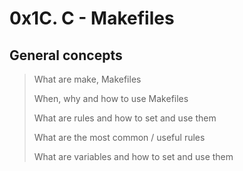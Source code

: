 # 0x1C. C - Makefiles

## General concepts
>What are make, Makefiles
>>
>When, why and how to use Makefiles
>>
>What are rules and how to set and use them
>>
>What are the most common / useful rules
>>
>What are variables and how to set and use them

